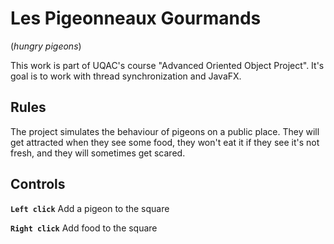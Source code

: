 # Les Pigeonneaux Gourmands

(*hungry pigeons*)

This work is part of UQAC's course "Advanced Oriented Object Project". It's goal is to work with thread synchronization and JavaFX.

## Rules

The project simulates the behaviour of pigeons on a public place. They will get attracted when they see some food, they won't eat it if they see it's not fresh, and they will sometimes get scared.

## Controls

**`Left click`** Add a pigeon to the square

**`Right click`** Add food to the square

